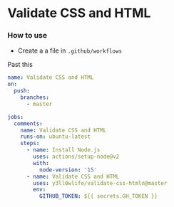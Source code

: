 # Validate CSS and HTML

### How to use
- Create a a file in `.github/workflows`

Past this
```yaml
name: Validate CSS and HTML
on:
  push:
    branches:
      - master

jobs:
  comments:
    name: Validate CSS and HTML
    runs-on: ubuntu-latest
    steps:
      - name: Install Node.js
        uses: actions/setup-node@v2
        with:
          node-version: '15'
      - name: Validate CSS and HTML
        uses: y3ll0wlife/validate-css-htmln@master
        env:
          GITHUB_TOKEN: ${{ secrets.GH_TOKEN }}
```
